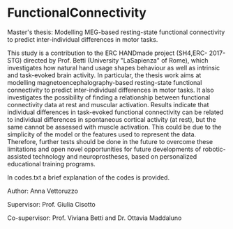 # FunctionalConnectivity
Master's thesis: Modelling MEG-based resting-state functional connectivity to predict inter-individual differences in motor tasks.

This study is a contribution to the ERC HANDmade project (SH4,ERC-
2017-STG) directed by Prof. Betti (University "LaSapienza" of Rome),
which investigates how natural hand usage shapes behaviour as well as 
intrinsic and task-evoked brain activity. In particular, the thesis work
aims at modelling magnetoencephalography-based resting-state functional 
connectivity to predict inter-individual differences in motor tasks.
It also investigates the possibility of finding a relationship between 
functional connectivity data at rest and muscular activation.
Results indicate that individual differences in task-evoked functional
connectivity can be related to individual differences in spontaneous 
cortical activity (at rest), but the same cannot be assessed
with muscle activation. This could be due to the simplicity of the model or
the features used to represent the data. Therefore, further tests should be
done in the future to overcome these limitations and open novel opportunities
for future developments of robotic-assisted technology and neuroprostheses,
based on personalized educational training programs.

In codes.txt a brief explanation of the codes is provided.



Author: Anna Vettoruzzo

Supervisor: Prof. Giulia Cisotto

Co-supervisor: Prof. Viviana Betti and Dr. Ottavia Maddaluno
